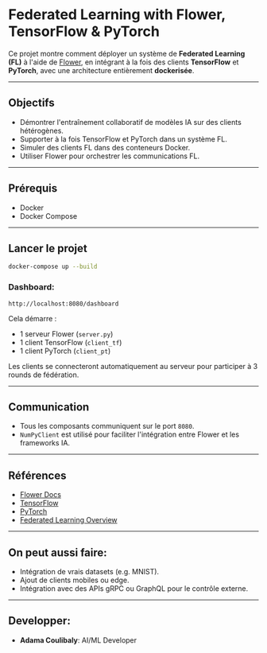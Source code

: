 
# Federated Learning with Flower, TensorFlow & PyTorch

Ce projet montre comment déployer un système de **Federated Learning (FL)** à l'aide de [Flower](https://flower.dev/), en intégrant à la fois des clients **TensorFlow** et **PyTorch**, avec une architecture entièrement **dockerisée**.

---

## Objectifs

- Démontrer l'entraînement collaboratif de modèles IA sur des clients hétérogènes.
- Supporter à la fois TensorFlow et PyTorch dans un système FL.
- Simuler des clients FL dans des conteneurs Docker.
- Utiliser Flower pour orchestrer les communications FL.


---

## Prérequis

- Docker
- Docker Compose

---

## Lancer le projet

```bash
docker-compose up --build
```

### Dashboard:
```link
http://localhost:8080/dashboard
```

Cela démarre :

* 1 serveur Flower (`server.py`)
* 1 client TensorFlow (`client_tf`)
* 1 client PyTorch (`client_pt`)

Les clients se connecteront automatiquement au serveur pour participer à 3 rounds de fédération.

---

## Communication

* Tous les composants communiquent sur le port `8080`.
* `NumPyClient` est utilisé pour faciliter l'intégration entre Flower et les frameworks IA.

---


## Références

* [Flower Docs](https://flower.dev/docs/)
* [TensorFlow](https://www.tensorflow.org/)
* [PyTorch](https://pytorch.org/)
* [Federated Learning Overview](https://en.wikipedia.org/wiki/Federated_learning)

---

## On peut aussi faire: 

* Intégration de vrais datasets (e.g. MNIST).
* Ajout de clients mobiles ou edge.
* Intégration avec des APIs gRPC ou GraphQL pour le contrôle externe.

---

## Developper:
- **Adama Coulibaly**: AI/ML Developer
